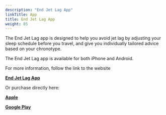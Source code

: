 ```yaml
---
description: "End Jet Lag App"
linkTitle: App
title: End Jet Lag App
weight: 85
---
```


The End Jet Lag app is designed to help you avoid jet lag by adjusting your sleep schedule before you travel, and give you individually tailored advice based on your chronotype.

The End Jet Lag app is available for both iPhone and Android.

For more information, follow the link to the website

[**End Jet Lag App**](https://jetlagguy.app/)

Or purchase directly here:

[**Apple**](https://apps.apple.com/us/app/end-jet-lag/id6475277142)

[**Google Play**](https://play.google.com/store/apps/details?id=au.com.jetlagguy.jetlag_guyde)




